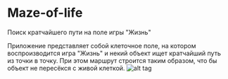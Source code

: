 # Maze-of-life
Поиск кратчайшего пути на поле игры "Жизнь"

Приложение представляет собой клеточное поле, на котором воспроизводится игра "Жизнь" и некий объект ищет кратчайший путь из точки в точку.
При этом маршрут строится таким образом, что бы объект не пересёкся с живой клеткой.
![alt tag](http://i.piccy.info/i9/5f6228460660318fcccafa3c0ac890e1/1567365735/9455/1335655/zagruzhennoe.png "Описание будет тут")​
